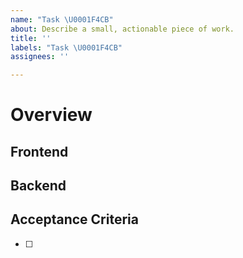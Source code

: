 ```yaml
---
name: "Task \U0001F4CB"
about: Describe a small, actionable piece of work.
title: ''
labels: "Task \U0001F4CB"
assignees: ''

---
```


# Overview



## Frontend



## Backend



## Acceptance Criteria
- [ ] 
